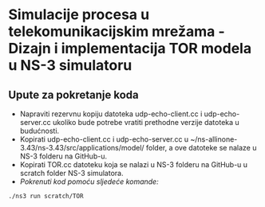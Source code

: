 # Simulacije procesa u telekomunikacijskim mrežama - Dizajn i implementacija TOR modela u NS-3 simulatoru

## Upute za pokretanje koda

- Napraviti rezervnu kopiju datoteka udp-echo-client.cc i udp-echo-server.cc ukoliko bude potrebe vratiti prethodne verzije datoteka u budućnosti.
- Kopirati udp-echo-client.cc i udp-echo-server.cc u ~/ns-allinone-3.43/ns-3.43/src/applications/model/ folder, a ove datoteke se nalaze u NS-3 folderu na GitHub-u.
- Kopirati TOR.cc datoteku koja se nalazi u NS-3 folderu na GitHub-u u scratch folder NS-3 simulatora.
- *Pokrenuti kod pomoću sljedeće komande:*

```bash
./ns3 run scratch/TOR
```
